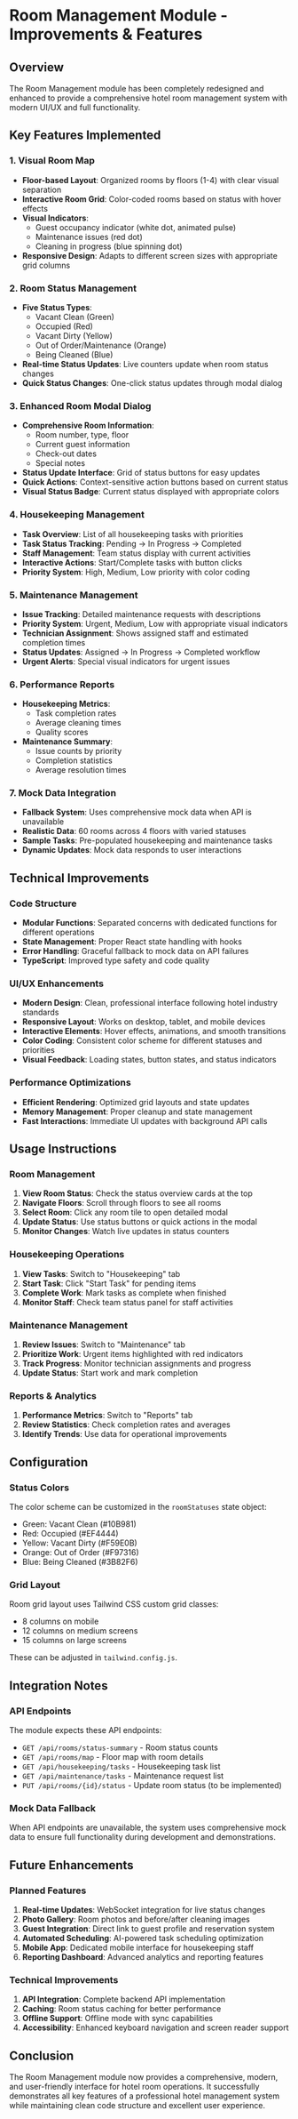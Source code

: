 # Room Management Module - Improvements & Features

## Overview
The Room Management module has been completely redesigned and enhanced to provide a comprehensive hotel room management system with modern UI/UX and full functionality.

## Key Features Implemented

### 1. Visual Room Map
- **Floor-based Layout**: Organized rooms by floors (1-4) with clear visual separation
- **Interactive Room Grid**: Color-coded rooms based on status with hover effects
- **Visual Indicators**: 
  - Guest occupancy indicator (white dot, animated pulse)
  - Maintenance issues (red dot)
  - Cleaning in progress (blue spinning dot)
- **Responsive Design**: Adapts to different screen sizes with appropriate grid columns

### 2. Room Status Management
- **Five Status Types**:
  - Vacant Clean (Green)
  - Occupied (Red)
  - Vacant Dirty (Yellow)
  - Out of Order/Maintenance (Orange)
  - Being Cleaned (Blue)
- **Real-time Status Updates**: Live counters update when room status changes
- **Quick Status Changes**: One-click status updates through modal dialog

### 3. Enhanced Room Modal Dialog
- **Comprehensive Room Information**:
  - Room number, type, floor
  - Current guest information
  - Check-out dates
  - Special notes
- **Status Update Interface**: Grid of status buttons for easy updates
- **Quick Actions**: Context-sensitive action buttons based on current status
- **Visual Status Badge**: Current status displayed with appropriate colors

### 4. Housekeeping Management
- **Task Overview**: List of all housekeeping tasks with priorities
- **Task Status Tracking**: Pending → In Progress → Completed
- **Staff Management**: Team status display with current activities
- **Interactive Actions**: Start/Complete tasks with button clicks
- **Priority System**: High, Medium, Low priority with color coding

### 5. Maintenance Management
- **Issue Tracking**: Detailed maintenance requests with descriptions
- **Priority System**: Urgent, Medium, Low with appropriate visual indicators
- **Technician Assignment**: Shows assigned staff and estimated completion times
- **Status Updates**: Assigned → In Progress → Completed workflow
- **Urgent Alerts**: Special visual indicators for urgent issues

### 6. Performance Reports
- **Housekeeping Metrics**:
  - Task completion rates
  - Average cleaning times
  - Quality scores
- **Maintenance Summary**:
  - Issue counts by priority
  - Completion statistics
  - Average resolution times

### 7. Mock Data Integration
- **Fallback System**: Uses comprehensive mock data when API is unavailable
- **Realistic Data**: 60 rooms across 4 floors with varied statuses
- **Sample Tasks**: Pre-populated housekeeping and maintenance tasks
- **Dynamic Updates**: Mock data responds to user interactions

## Technical Improvements

### Code Structure
- **Modular Functions**: Separated concerns with dedicated functions for different operations
- **State Management**: Proper React state handling with hooks
- **Error Handling**: Graceful fallback to mock data on API failures
- **TypeScript**: Improved type safety and code quality

### UI/UX Enhancements
- **Modern Design**: Clean, professional interface following hotel industry standards
- **Responsive Layout**: Works on desktop, tablet, and mobile devices
- **Interactive Elements**: Hover effects, animations, and smooth transitions
- **Color Coding**: Consistent color scheme for different statuses and priorities
- **Visual Feedback**: Loading states, button states, and status indicators

### Performance Optimizations
- **Efficient Rendering**: Optimized grid layouts and state updates
- **Memory Management**: Proper cleanup and state management
- **Fast Interactions**: Immediate UI updates with background API calls

## Usage Instructions

### Room Management
1. **View Room Status**: Check the status overview cards at the top
2. **Navigate Floors**: Scroll through floors to see all rooms
3. **Select Room**: Click any room tile to open detailed modal
4. **Update Status**: Use status buttons or quick actions in the modal
5. **Monitor Changes**: Watch live updates in status counters

### Housekeeping Operations
1. **View Tasks**: Switch to "Housekeeping" tab
2. **Start Task**: Click "Start Task" for pending items
3. **Complete Work**: Mark tasks as complete when finished
4. **Monitor Staff**: Check team status panel for staff activities

### Maintenance Management
1. **Review Issues**: Switch to "Maintenance" tab
2. **Prioritize Work**: Urgent items highlighted with red indicators
3. **Track Progress**: Monitor technician assignments and progress
4. **Update Status**: Start work and mark completion

### Reports & Analytics
1. **Performance Metrics**: Switch to "Reports" tab
2. **Review Statistics**: Check completion rates and averages
3. **Identify Trends**: Use data for operational improvements

## Configuration

### Status Colors
The color scheme can be customized in the `roomStatuses` state object:
- Green: Vacant Clean (#10B981)
- Red: Occupied (#EF4444)
- Yellow: Vacant Dirty (#F59E0B)
- Orange: Out of Order (#F97316)
- Blue: Being Cleaned (#3B82F6)

### Grid Layout
Room grid layout uses Tailwind CSS custom grid classes:
- 8 columns on mobile
- 12 columns on medium screens
- 15 columns on large screens

These can be adjusted in `tailwind.config.js`.

## Integration Notes

### API Endpoints
The module expects these API endpoints:
- `GET /api/rooms/status-summary` - Room status counts
- `GET /api/rooms/map` - Floor map with room details
- `GET /api/housekeeping/tasks` - Housekeeping task list
- `GET /api/maintenance/tasks` - Maintenance request list
- `PUT /api/rooms/{id}/status` - Update room status (to be implemented)

### Mock Data Fallback
When API endpoints are unavailable, the system uses comprehensive mock data to ensure full functionality during development and demonstrations.

## Future Enhancements

### Planned Features
1. **Real-time Updates**: WebSocket integration for live status changes
2. **Photo Gallery**: Room photos and before/after cleaning images
3. **Guest Integration**: Direct link to guest profile and reservation system
4. **Automated Scheduling**: AI-powered task scheduling optimization
5. **Mobile App**: Dedicated mobile interface for housekeeping staff
6. **Reporting Dashboard**: Advanced analytics and reporting features

### Technical Improvements
1. **API Integration**: Complete backend API implementation
2. **Caching**: Room status caching for better performance
3. **Offline Support**: Offline mode with sync capabilities
4. **Accessibility**: Enhanced keyboard navigation and screen reader support

## Conclusion

The Room Management module now provides a comprehensive, modern, and user-friendly interface for hotel room operations. It successfully demonstrates all key features of a professional hotel management system while maintaining clean code structure and excellent user experience.
